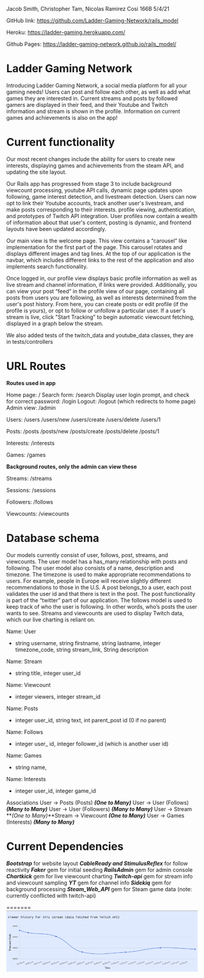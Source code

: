 Jacob Smith, Christopher Tam, Nicolas Ramirez
Cosi 166B
5/4/21

GitHub link: https://github.com/Ladder-Gaming-Network/rails_model

Heroku: https://ladder-gaming.herokuapp.com/

Github Pages:  https://ladder-gaming-network.github.io/rails_model/

# **Ladder Gaming Network**

Introducing Ladder Gaming Network, a social media platform for all your gaming needs! Users can post and follow each other, as well as add what games they are interested in. Current streams and posts by followed gamers are displayed in their feed, and their Youtube and Twitch information and stream is shown in the profile. Information on current games and achievements is also on the app! 

# Current functionality

Our most recent changes include the ability for users to create new interests, displaying games and achievements from the steam API, and  updating the site layout.

Our Rails app has progressed from stage 3 to include background viewcount processing, youtube API calls, dynamic page updates upon following, game interest detection, and livestream detection. Users can now opt to link their Youtube accounts, track another user's livestream, and make posts corresponding to their interests. profile viewing, authentication, and prototypes of Twitch API integration. User profiles now contain a wealth of information about that user's content, posting is dynamic, and frontend layouts have been updated accordingly.

Our main view is the welcome page. This view contains a “carousel” like implementation for the first part of the page. This carousel rotates and displays different images and tag lines. At the top of our application is the navbar, which includes different links to the rest of the application and also implements search functionality.

Once logged in, our profile view displays basic profile information as well as live stream and channel information, if links were provided. Additionally, you can view your post “feed” in the profile view of our page, containing all posts from users you are following, as well as interests determined from the user's post history. From here, you can create posts or edit profile (if the profile is yours), or opt to follow or unfollow a particular user. If a user's stream is live, click "Start Tracking" to begin automatic viewcount fetching, displayed in a graph below the stream.

We also added tests of the twitch_data and youtube_data classes, they are in tests/controllers


# URL Routes

**Routes used in app**

Home page: /
Search form: /search
Display user login prompt, and check for correct password: /login
Logout: /logout (which redirects to home page)
Admin view: /admin

Users: /users
/users/new
/users/create
/users/delete
/users/1

Posts: /posts
/posts/new
/posts/create
/posts/delete
/posts/1



Interests: /interests

Games: /games



**Background routes, only the admin can view these**

Streams: /streams

Sessions: /sessions

Followers: /follows

Viewcounts: /viewcounts

# Database schema

Our models currently consist of user, follows, post, streams, and viewcounts. The user model has a has_many relationship with posts and following. The user model also consists of a name, description and timezone. The timezone is used to make appropriate recommendations to users. For example, people in Europe will receive slightly different recommendations to those in the U.S. A post belongs_to a user, each post validates the user id and that there is text in the post. The post functionality is part of the “twitter” part of our application. The follows model is used to keep track of who the user is following. In other words, who’s posts the user wants to see. Streams and viewcounts are used to display Twitch data, which our live charting is reliant on.

Name: User

- string username, string firstname, string lastname, integer timezone_code, string stream_link, String description

Name: Stream

- string title, integer user_id

Name: Viewcount

- integer viewers, integer stream_id

Name: Posts

- integer user_id, string text, int parent_post id (0 if no parent)

Name: Follows

- integer user_ id, integer follower_id (which is another user id)

Name: Games

- string name, 

Name: Interests

- integer user_id, integer game_id

Associations
User -> Posts (Posts) **_(One to Many)_**
User -> User (Follows) **_(Many to Many)_**
User -> User (Followers) **_(Many to Many)_**
User -> Stream **_(One to Many)_**Stream -> Viewcount **_(One to Many)_**
User -> Games (Interests) **_(Many to Many)_**

# Current Dependencies

**_Bootstrap_** for website layout
**_CableReady and StimulusReflex_** for follow reactivity
**_Faker_** gem for initial seeding
**_RailsAdmin_** gem for admin console
**_Chartkick_** gem for live viewcount charting
**_Twitch-api_** gem for stream info and viewcount sampling
**_YT_** gem for channel info
**_Sidekiq_** gem for background processing
**_Steam_Web_API_** gem for Steam game data (note: currently conflicted with twitch-api)

=======
![chart_example](images/chart_example.png)
